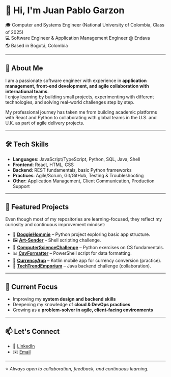 # 👋 Hi, I'm Juan Pablo Garzon

🎓 Computer and Systems Engineer (National University of Colombia, Class of 2025)  
💻 Software Engineer & Application Management Engineer @ Endava  
🌎 Based in Bogotá, Colombia  

---

## 🚀 About Me
I am a passionate software engineer with experience in **application management, front-end development, and agile collaboration with international teams**.  
I enjoy learning by building small projects, experimenting with different technologies, and solving real-world challenges step by step.  

My professional journey has taken me from building academic platforms with React and Python to collaborating with global teams in the U.S. and U.K. as part of agile delivery projects.  

---

## 🛠️ Tech Skills
- **Languages**: JavaScript/TypeScript, Python, SQL, Java, Shell  
- **Frontend**: React, HTML, CSS  
- **Backend**: REST fundamentals, basic Python frameworks  
- **Practices**: Agile/Scrum, Git/GitHub, Testing & Troubleshooting  
- **Other**: Application Management, Client Communication, Production Support  

---

## 📂 Featured Projects
Even though most of my repositories are learning-focused, they reflect my curiosity and continuous improvement mindset:  

- 🐶 **[DoggieHommie](https://github.com/juromerop/DoggieHommie)** – Python project exploring basic app structure.  
- 🖼️ **[Art-Sender](https://github.com/juromerop/Art-Sender)** – Shell scripting challenge.  
- 🧮 **[ComputerScienceChallenge](https://github.com/juromerop/ComputerScienceChallenge)** – Python exercises on CS fundamentals.  
- 📊 **[CsvFormatter](https://github.com/juromerop/CsvFormatter)** – PowerShell script for data formatting.  
- 💱 **[CurrencyApp](https://github.com/juromerop/CurrencyApp)** – Kotlin mobile app for currency conversion (practice).  
- 🔧 **[TechTrendEmporium](https://github.com/Santiago-Olivera/TechTrendEmporium)** – Java backend challenge (collaboration).  

---

## 🌱 Current Focus
- Improving my **system design and backend skills**  
- Deepening my knowledge of **cloud & DevOps practices**  
- Growing as a **problem-solver in agile, client-facing environments**  

---

## 📫 Let's Connect
- 💼 [LinkedIn](https://www.linkedin.com/in/juan-pablo-garzon-parra-66176a218/)
- ✉️ [Email](mailto:jugarzonp@gmail.com)

---

⭐️ *Always open to collaboration, feedback, and continuous learning.*  
